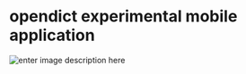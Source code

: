 # opendict experimental mobile application
![enter image description here](https://i.imgur.com/ffpY47O.gif)
